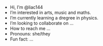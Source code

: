 -  Hi, I’m @liac144
-  I’m interested in arts, music and maths.
-  I’m currently learning a dregree in physics.
-  I’m looking to collaborate on ...
-  How to reach me ...
-  Pronouns: she/they
-  Fun fact: ...

<!---
liac144/liac144 is a ✨ special ✨ repository because its `README.md` (this file) appears on your GitHub profile.
You can click the Preview link to take a look at your changes.
--->
